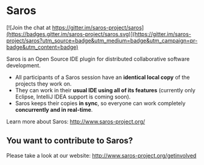 # Saros

[![Join the chat at https://gitter.im/saros-project/saros](https://badges.gitter.im/saros-project/saros.svg)](https://gitter.im/saros-project/saros?utm_source=badge&utm_medium=badge&utm_campaign=pr-badge&utm_content=badge)

Saros is an Open Source IDE plugin for distributed collaborative software
development.

* All participants of a Saros session have an **identical local copy** of the
  projects they work on.
* They can work in their **usual IDE using all of its features** (currently
  only Eclipse, IntelliJ IDEA support is coming soon).
* Saros keeps their copies **in sync**, so everyone can work completely
  **concurrently and in real-time**.

Learn more about Saros: http://www.saros-project.org/

## You want to contribute to Saros?

Please take a look at our website: http://www.saros-project.org/getinvolved
